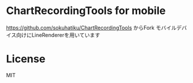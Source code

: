 # ChartRecordingTools for mobile
https://github.com/sokuhatiku/ChartRecordingTools からFork
モバイルデバイス向けにLineRendererを用いています

# License
MIT
